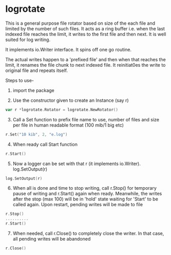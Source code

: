 # logrotate
This is a general purpose file rotator based on size of the each file and limited by the number of such files. It acts as a ring buffer i.e. when the last indexed file reaches the limit, it writes to the first file and then next. It is well suited for log writing.

It implements io.Writer interface. It spins off one go routine.

The actual writes happen to a 'prefixed file' and then when that reaches the limit, it renames the file chunk to next indexed file. It reinitiat0es the write to original file and repeats itself.

Steps to use-

1. import the package

1. Use the constructor given to create an Instance (say r)
  ```go
  var r *logrotate.Rotator = logrotate.NewRotator()
  ```

3. Call a Set function to prefix file name to use, number of files and size per file in human readable format (100 mib/1 big etc)
  ```go
  r.Set("10 kib", 2, "e.log")
  ```
  
4. When ready call Start function
  ```go
  r.Start()
  ```

5. Now a logger can be set with that r (it implements io.Writer). log.SetOutput(r)
  ```go
  log.SetOutput(r)
  ```
  
6. When all is done and time to stop writing, call r.Stop() for temporary pause of writing and r.Start() again when ready. Meanwhile, the writes after the stop (max 100) will be in 'hold' state waiting for 'Start' to be called again. Upon restart, pending writes will be made to file
  ```go
  r.Stop()
  ..........
  r.Start()
  ```

7. When needed, call r.Close() to completely close the writer. In that case, all pending writes will be abandoned
  ```go
  r.Close()
